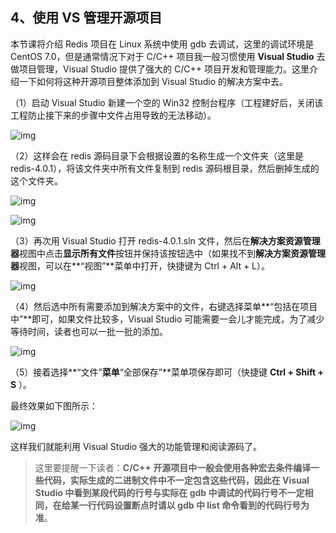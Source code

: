 ## 4、使用 VS 管理开源项目

本节课将介绍 Redis 项目在 Linux 系统中使用 gdb 去调试，这里的调试环境是 CentOS 7.0，但是通常情况下对于 C/C++ 项目我一般习惯使用 **Visual Studio** 去做项目管理，Visual Studio 提供了强大的 C/C++ 项目开发和管理能力。这里介绍一下如何将这种开源项目整体添加到 Visual Studio 的解决方案中去。

（1）启动 Visual Studio 新建一个空的 Win32 控制台程序（工程建好后，关闭该工程防止接下来的步骤中文件占用导致的无法移动）。

![img](https://images.gitbook.cn/e7440e00-1809-11e9-9353-979032778e1a)

（2）这样会在 redis 源码目录下会根据设置的名称生成一个文件夹（这里是 redis-4.0.1），将该文件夹中所有文件复制到 redis 源码根目录，然后删掉生成的这个文件夹。

![img](https://images.gitbook.cn/85a7ff70-180a-11e9-9a16-dfdfa8850682)

![img](https://images.gitbook.cn/d3e376b0-180a-11e9-9353-979032778e1a)

（3）再次用 Visual Studio 打开 redis-4.0.1.sln 文件，然后在**解决方案资源管理器**视图中点击**显示所有文件**按钮并保持该按钮选中（如果找不到**解决方案资源管理器**视图，可以在**“视图”**菜单中打开，快捷键为 Ctrl + Alt + L）。

![img](https://images.gitbook.cn/0712f2e0-180b-11e9-9a16-dfdfa8850682)

（4）然后选中所有需要添加到解决方案中的文件，右键选择菜单**“包括在项目中”**即可，如果文件比较多，Visual Studio 可能需要一会儿才能完成，为了减少等待时间，读者也可以一批一批的添加。

![img](https://images.gitbook.cn/e372cfd0-180b-11e9-8302-0d1daa9ceb5b)

（5）接着选择**“文件”**菜单**“全部保存”**菜单项保存即可（快捷键 **Ctrl + Shift + S** ）。

最终效果如下图所示：

![img](https://images.gitbook.cn/2a9a24d0-180c-11e9-9353-979032778e1a)

这样我们就能利用 Visual Studio 强大的功能管理和阅读源码了。

> 这里要提醒一下读者：**C/C++ 开源项目中一般会使用各种宏去条件编译一些代码，实际生成的二进制文件中不一定包含这些代码，因此在 Visual Studio 中看到某段代码的行号与实际在 gdb 中调试的代码行号不一定相同，在给某一行代码设置断点时请以 gdb 中 list 命令看到的代码行号为准**。